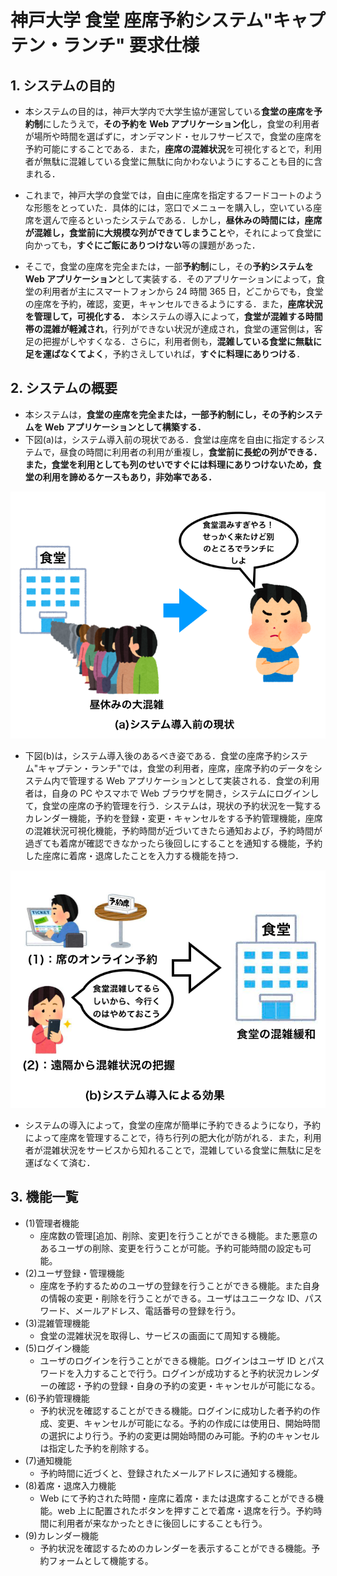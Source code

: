 # 神戸大学 食堂 座席予約システム"キャプテン・ランチ" 要求仕様

## 1. システムの目的

- 本システムの目的は，神戸大学内で大学生協が運営している**食堂の座席を予約制**にしたうえで，**その予約を Web アプリケーション化**し，食堂の利用者が場所や時間を選ばずに，オンデマンド・セルフサービスで，食堂の座席を予約可能にすることである．また，**座席の混雑状況**を可視化するとで，利用者が無駄に混雑している食堂に無駄に向かわないようにすることも目的に含まれる．

- これまで，神戸大学の食堂では，自由に座席を指定するフードコートのような形態をとっていた．具体的には，窓口でメニューを購入し，空いている座席を選んで座るといったシステムである．しかし，**昼休みの時間には，座席が混雑し，食堂前に大規模な列ができてしまうこと**や，それによって食堂に向かっても，**すぐにご飯にありつけない**等の課題があった．

- そこで，食堂の座席を完全または，一部**予約制**にし，その**予約システムを Web アプリケーション**として実装する．そのアプリケーションによって，食堂の利用者が主にスマートフォンから 24 時間 365 日，どこからでも，食堂の座席を予約，確認，変更，キャンセルできるようにする．また，**座席状況を管理して，可視化する．** 本システムの導入によって，**食堂が混雑する時間帯の混雑が軽減され**，行列ができない状況が達成され，食堂の運営側は，客足の把握がしやすくなる．さらに，利用者側も，**混雑している食堂に無駄に足を運ばなくてよく**，予約さえしていれば，**すぐに料理にありつける**．

## 2. システムの概要

- 本システムは，**食堂の座席を完全または，一部予約制にし，その予約システムを Web アプリケーションとして構築する．**
- 下図(a)は，システム導入前の現状である．食堂は座席を自由に指定するシステムで，昼食の時間に利用者の利用が重複し，**食堂前に長蛇の列ができる．**また，食堂を利用としても列のせいで**すぐには料理にありつけないため，食堂の利用を諦めるケースもあり，非効率である．**

![systemBefore](./img/systemBefore.png)

- 下図(b)は，システム導入後のあるべき姿である．食堂の座席予約システム"キャプテン・ランチ"では，食堂の利用者，座席，座席予約のデータをシステム内で管理する Web アプリケーションとして実装される．食堂の利用者は，自身の PC やスマホで Web ブラウザを開き，システムにログインして，食堂の座席の予約管理を行う．システムは，現状の予約状況を一覧するカレンダー機能，予約を登録・変更・キャンセルをする予約管理機能，座席の混雑状況可視化機能，予約時間が近づいてきたら通知および，予約時間が過ぎても着席が確認できなかったら後回しにすることを通知する機能，予約した座席に着席・退席したことを入力する機能を持つ．

![systemAfter](./img/systemAfter.png)

- システムの導入によって，食堂の座席が簡単に予約できるようになり，予約によって座席を管理することで，待ち行列の肥大化が防がれる．また，利用者が混雑状況をサービスから知れることで，混雑している食堂に無駄に足を運ばなくて済む．

## 3. 機能一覧

- (1)管理者機能
  - 座席数の管理[追加、削除、変更]を行うことができる機能。また悪意のあるユーザの削除、変更を行うことが可能。予約可能時間の設定も可能。
- (2)ユーザ登録・管理機能
  - 座席を予約するためのユーザの登録を行うことができる機能。また自身の情報の変更・削除を行うことができる。ユーザはユニークな ID、パスワード、メールアドレス、電話番号の登録を行う。
- (3)混雑管理機能
  - 食堂の混雑状況を取得し、サービスの画面にて周知する機能。
- (5)ログイン機能
  - ユーザのログインを行うことができる機能。ログインはユーザ ID とパスワードを入力することで行う。ログインが成功すると予約状況カレンダーの確認・予約の登録・自身の予約の変更・キャンセルが可能になる。
- (6)予約管理機能
  - 予約状況を確認することができる機能。ログインに成功した者予約の作成、変更、キャンセルが可能になる。予約の作成には使用日、開始時間の選択により行う。予約の変更は開始時間のみ可能。予約のキャンセルは指定した予約を削除する。
- (7)通知機能
  - 予約時間に近づくと、登録されたメールアドレスに通知する機能。
- (8)着席・退席入力機能
  - Web にて予約された時間・座席に着席・または退席することができる機能。web 上に配置されたボタンを押すことで着席・退席を行う。予約時間に利用者が来なかったときに後回しにすることも行う。
- (9)カレンダー機能
  - 予約状況を確認するためのカレンダーを表示することができる機能。予約フォームとして機能する。
